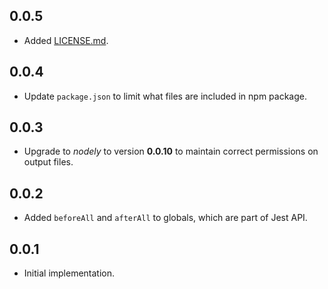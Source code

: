 ## 0.0.5

*   Added [LICENSE.md](LICENSE.md).

## 0.0.4

*   Update `package.json` to limit what files are included in npm package.

## 0.0.3

*   Upgrade to *nodely* to version **0.0.10** to maintain correct permissions on output files.

## 0.0.2

*   Added `beforeAll` and `afterAll` to globals, which are part of Jest API.

## 0.0.1

*   Initial implementation.

